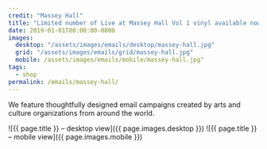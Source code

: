 ```yaml
---
credit: "Massey Hall"
title: "Limited number of Live at Massey Hall Vol 1 vinyl available now at masseyhall.com"
date: 2019-01-01T00:00:00-0800
images:
  desktop: "/assets/images/emails/desktop/massey-hall.jpg"
  grid: "/assets/images/emails/grid/massey-hall.jpg"
  mobile: /assets/images/emails/mobile/massey-hall.jpg"
tags:
  - shop
permalink: /emails/massey-hall/
---
```

We feature thoughtfully designed email campaigns created by arts and culture organizations from around the world.

![{{ page.title }} – desktop view]({{ page.images.desktop }})
![{{ page.title }} – mobile view]({{ page.images.mobile }})
